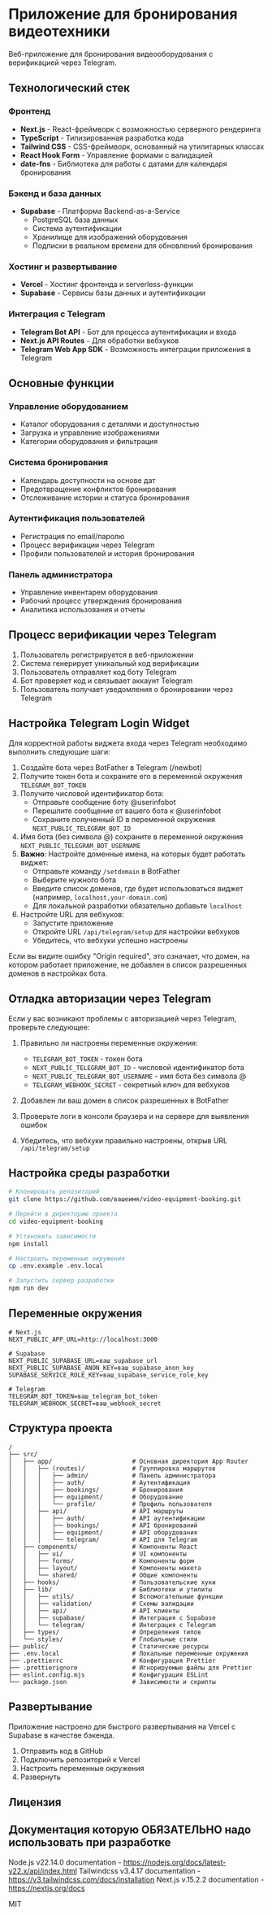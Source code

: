 # Приложение для бронирования видеотехники

Веб-приложение для бронирования видеооборудования с верификацией через Telegram.

## Технологический стек

### Фронтенд

- **Next.js** - React-фреймворк с возможностью серверного рендеринга
- **TypeScript** - Типизированная разработка кода
- **Tailwind CSS** - CSS-фреймворк, основанный на утилитарных классах
- **React Hook Form** - Управление формами с валидацией
- **date-fns** - Библиотека для работы с датами для календаря бронирования

### Бэкенд и база данных

- **Supabase** - Платформа Backend-as-a-Service
  - PostgreSQL база данных
  - Система аутентификации
  - Хранилище для изображений оборудования
  - Подписки в реальном времени для обновлений бронирования

### Хостинг и развертывание

- **Vercel** - Хостинг фронтенда и serverless-функции
- **Supabase** - Сервисы базы данных и аутентификации

### Интеграция с Telegram

- **Telegram Bot API** - Бот для процесса аутентификации и входа
- **Next.js API Routes** - Для обработки вебхуков
- **Telegram Web App SDK** - Возможность интеграции приложения в Telegram

## Основные функции

### Управление оборудованием

- Каталог оборудования с деталями и доступностью
- Загрузка и управление изображениями
- Категории оборудования и фильтрация

### Система бронирования

- Календарь доступности на основе дат
- Предотвращение конфликтов бронирования
- Отслеживание истории и статуса бронирования

### Аутентификация пользователей

- Регистрация по email/паролю
- Процесс верификации через Telegram
- Профили пользователей и история бронирования

### Панель администратора

- Управление инвентарем оборудования
- Рабочий процесс утверждения бронирования
- Аналитика использования и отчеты

## Процесс верификации через Telegram

1. Пользователь регистрируется в веб-приложении
2. Система генерирует уникальный код верификации
3. Пользователь отправляет код боту Telegram
4. Бот проверяет код и связывает аккаунт Telegram
5. Пользователь получает уведомления о бронировании через Telegram

## Настройка Telegram Login Widget

Для корректной работы виджета входа через Telegram необходимо выполнить следующие шаги:

1. Создайте бота через BotFather в Telegram (/newbot)
2. Получите токен бота и сохраните его в переменной окружения `TELEGRAM_BOT_TOKEN`
3. Получите числовой идентификатор бота:
   - Отправьте сообщение боту @userinfobot
   - Перешлите сообщение от вашего бота к @userinfobot
   - Сохраните полученный ID в переменной окружения `NEXT_PUBLIC_TELEGRAM_BOT_ID`
4. Имя бота (без символа @) сохраните в переменной окружения `NEXT_PUBLIC_TELEGRAM_BOT_USERNAME`
5. **Важно**: Настройте доменные имена, на которых будет работать виджет:
   - Отправьте команду `/setdomain` в BotFather
   - Выберите нужного бота
   - Введите список доменов, где будет использоваться виджет (например, `localhost,your-domain.com`)
   - Для локальной разработки обязательно добавьте `localhost`
6. Настройте URL для вебхуков:
   - Запустите приложение
   - Откройте URL `/api/telegram/setup` для настройки вебхуков
   - Убедитесь, что вебхуки успешно настроены

Если вы видите ошибку "Origin required", это означает, что домен, на котором работает приложение, не добавлен в список разрешенных доменов в настройках бота.

## Отладка авторизации через Telegram

Если у вас возникают проблемы с авторизацией через Telegram, проверьте следующее:

1. Правильно ли настроены переменные окружения:
   - `TELEGRAM_BOT_TOKEN` - токен бота
   - `NEXT_PUBLIC_TELEGRAM_BOT_ID` - числовой идентификатор бота
   - `NEXT_PUBLIC_TELEGRAM_BOT_USERNAME` - имя бота без символа @
   - `TELEGRAM_WEBHOOK_SECRET` - секретный ключ для вебхуков

2. Добавлен ли ваш домен в список разрешенных в BotFather

3. Проверьте логи в консоли браузера и на сервере для выявления ошибок

4. Убедитесь, что вебхуки правильно настроены, открыв URL `/api/telegram/setup`

## Настройка среды разработки

```bash
# Клонировать репозиторий
git clone https://github.com/вашеимя/video-equipment-booking.git

# Перейти в директорию проекта
cd video-equipment-booking

# Установить зависимости
npm install

# Настроить переменные окружения
cp .env.example .env.local

# Запустить сервер разработки
npm run dev
```

## Переменные окружения

```
# Next.js
NEXT_PUBLIC_APP_URL=http://localhost:3000

# Supabase
NEXT_PUBLIC_SUPABASE_URL=ваш_supabase_url
NEXT_PUBLIC_SUPABASE_ANON_KEY=ваш_supabase_anon_key
SUPABASE_SERVICE_ROLE_KEY=ваш_supabase_service_role_key

# Telegram
TELEGRAM_BOT_TOKEN=ваш_telegram_bot_token
TELEGRAM_WEBHOOK_SECRET=ваш_webhook_secret
```

## Структура проекта

```
/
├── src/
│   ├── app/                      # Основная директория App Router
│   │   ├── (routes)/             # Группировка маршрутов
│   │   │   ├── admin/            # Панель администратора
│   │   │   ├── auth/             # Аутентификация
│   │   │   ├── bookings/         # Бронирования
│   │   │   ├── equipment/        # Оборудование
│   │   │   └── profile/          # Профиль пользователя
│   │   ├── api/                  # API маршруты
│   │   │   ├── auth/             # API аутентификации
│   │   │   ├── bookings/         # API бронирований
│   │   │   ├── equipment/        # API оборудования
│   │   │   └── telegram/         # API для Telegram
│   ├── components/               # Компоненты React
│   │   ├── ui/                   # UI компоненты
│   │   ├── forms/                # Компоненты форм
│   │   ├── layout/               # Компоненты макета
│   │   └── shared/               # Общие компоненты
│   ├── hooks/                    # Пользовательские хуки
│   ├── lib/                      # Библиотеки и утилиты
│   │   ├── utils/                # Вспомогательные функции
│   │   ├── validation/           # Схемы валидации
│   │   ├── api/                  # API клиенты
│   │   ├── supabase/             # Интеграция с Supabase
│   │   └── telegram/             # Интеграция с Telegram
│   ├── types/                    # Определения типов
│   └── styles/                   # Глобальные стили
├── public/                       # Статические ресурсы
├── .env.local                    # Локальные переменные окружения
├── .prettierrc                   # Конфигурация Prettier
├── .prettierignore               # Игнорируемые файлы для Prettier
├── eslint.config.mjs             # Конфигурация ESLint
└── package.json                  # Зависимости и скрипты
```

## Развертывание

Приложение настроено для быстрого развертывания на Vercel с Supabase в качестве бэкенда.

1. Отправить код в GitHub
2. Подключить репозиторий к Vercel
3. Настроить переменные окружения
4. Развернуть

## Лицензия


## Документация которую ОБЯЗАТЕЛЬНО надо использовать при разработке
Node.js v22.14.0 documentation - https://nodejs.org/docs/latest-v22.x/api/index.html
Tailwindcss v3.4.17 documentation - https://v3.tailwindcss.com/docs/installation
Next.js v.15.2.2 documentation - https://nextjs.org/docs


MIT